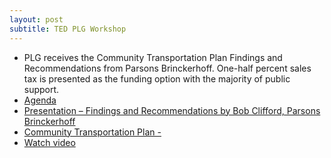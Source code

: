 ```yaml
---
layout: post
subtitle: TED PLG Workshop
---
```


* PLG receives the Community Transportation Plan Findings and Recommendations from Parsons Brinckerhoff. One-half percent sales tax is presented as the funding option with the majority of public support. 
* [Agenda](http://agenda.hillsboroughcounty.org/cache/00003/596/Policy%20Leadership%20Agenda%20061115.pdf )
* [Presentation – Findings and Recommendations by Bob Clifford, Parsons Brinckerhoff](http://gohillsborough.org/wp-content/uploads/2014/12/Presentation-for-PLG-June-11-FINAL.pdf )
* [Community Transportation Plan -](http://gohillsborough.org/wp-content/uploads/2015/06/GO-Hillsborough_Community-Transportation-Plan_06-2015.pdf )
* [Watch video](http://65.49.32.144/Hillsborough/820ebde3-9117-4126-9ee3-8a2b68258fd6/Trans_Econ_Dev_06_11_2015/presentation_file/mgpresenter.html?Stream=low  )
